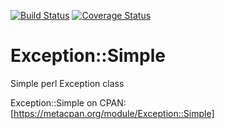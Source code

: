 [![Build Status](https://travis-ci.org/markwellis/exception-simple.png)](https://travis-ci.org/markwellis/exception-simple)
[![Coverage Status](https://coveralls.io/repos/markwellis/exception-simple/badge.png)](https://coveralls.io/r/markwellis/exception-simple)

Exception::Simple
=====

Simple perl Exception class

Exception::Simple on CPAN: [https://metacpan.org/module/Exception::Simple]
